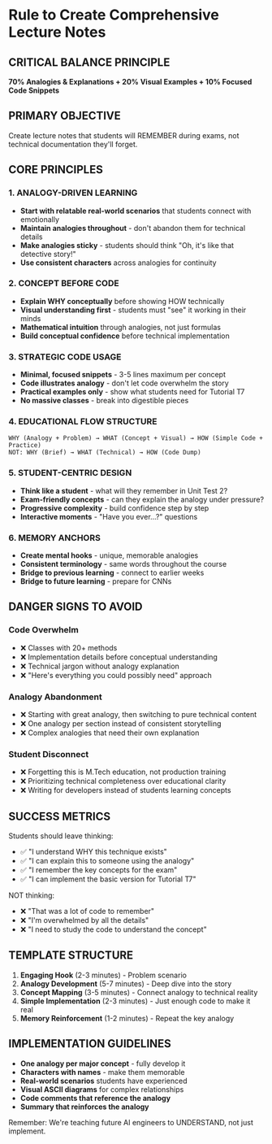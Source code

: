 # Rule to Create Comprehensive Lecture Notes

## CRITICAL BALANCE PRINCIPLE
**70% Analogies & Explanations + 20% Visual Examples + 10% Focused Code Snippets**

## PRIMARY OBJECTIVE
Create lecture notes that students will REMEMBER during exams, not technical documentation they'll forget.

## CORE PRINCIPLES

### 1. ANALOGY-DRIVEN LEARNING
- **Start with relatable real-world scenarios** that students connect with emotionally
- **Maintain analogies throughout** - don't abandon them for technical details
- **Make analogies sticky** - students should think "Oh, it's like that detective story!"
- **Use consistent characters** across analogies for continuity

### 2. CONCEPT BEFORE CODE
- **Explain WHY conceptually** before showing HOW technically  
- **Visual understanding first** - students must "see" it working in their minds
- **Mathematical intuition** through analogies, not just formulas
- **Build conceptual confidence** before technical implementation

### 3. STRATEGIC CODE USAGE
- **Minimal, focused snippets** - 3-5 lines maximum per concept
- **Code illustrates analogy** - don't let code overwhelm the story
- **Practical examples only** - show what students need for Tutorial T7
- **No massive classes** - break into digestible pieces

### 4. EDUCATIONAL FLOW STRUCTURE
```
WHY (Analogy + Problem) → WHAT (Concept + Visual) → HOW (Simple Code + Practice)
NOT: WHY (Brief) → WHAT (Technical) → HOW (Code Dump)
```

### 5. STUDENT-CENTRIC DESIGN
- **Think like a student** - what will they remember in Unit Test 2?
- **Exam-friendly concepts** - can they explain the analogy under pressure?
- **Progressive complexity** - build confidence step by step
- **Interactive moments** - "Have you ever...?" questions

### 6. MEMORY ANCHORS
- **Create mental hooks** - unique, memorable analogies
- **Consistent terminology** - same words throughout the course
- **Bridge to previous learning** - connect to earlier weeks
- **Bridge to future learning** - prepare for CNNs

## DANGER SIGNS TO AVOID

### Code Overwhelm
- ❌ Classes with 20+ methods
- ❌ Implementation details before conceptual understanding
- ❌ Technical jargon without analogy explanation
- ❌ "Here's everything you could possibly need" approach

### Analogy Abandonment  
- ❌ Starting with great analogy, then switching to pure technical content
- ❌ One analogy per section instead of consistent storytelling
- ❌ Complex analogies that need their own explanation

### Student Disconnect
- ❌ Forgetting this is M.Tech education, not production training
- ❌ Prioritizing technical completeness over educational clarity
- ❌ Writing for developers instead of students learning concepts

## SUCCESS METRICS
Students should leave thinking:
- ✅ "I understand WHY this technique exists"
- ✅ "I can explain this to someone using the analogy"
- ✅ "I remember the key concepts for the exam"
- ✅ "I can implement the basic version for Tutorial T7"

NOT thinking:
- ❌ "That was a lot of code to remember"
- ❌ "I'm overwhelmed by all the details"
- ❌ "I need to study the code to understand the concept"

## TEMPLATE STRUCTURE
1. **Engaging Hook** (2-3 minutes) - Problem scenario
2. **Analogy Development** (5-7 minutes) - Deep dive into the story
3. **Concept Mapping** (3-5 minutes) - Connect analogy to technical reality
4. **Simple Implementation** (2-3 minutes) - Just enough code to make it real
5. **Memory Reinforcement** (1-2 minutes) - Repeat the key analogy

## IMPLEMENTATION GUIDELINES
- **One analogy per major concept** - fully develop it
- **Characters with names** - make them memorable
- **Real-world scenarios** students have experienced
- **Visual ASCII diagrams** for complex relationships
- **Code comments that reference the analogy**
- **Summary that reinforces the analogy**

Remember: We're teaching future AI engineers to UNDERSTAND, not just implement.